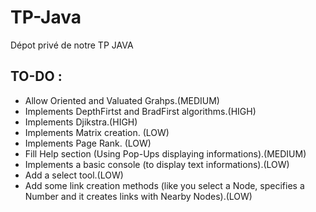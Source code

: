 TP-Java
=======

Dépot privé de notre TP JAVA

TO-DO :
-------

- Allow Oriented and Valuated Grahps.(MEDIUM)
- Implements DepthFirtst and BradFirst algorithms.(HIGH)
- Implements Djikstra.(HIGH)
- Implements Matrix creation. (LOW)
- Implements Page Rank. (LOW)
- Fill Help section (Using Pop-Ups displaying informations).(MEDIUM)
- Implements a basic console (to display text informations).(LOW)
- Add a select tool.(LOW)
- Add some link creation methods (like you select a Node, specifies a Number and it creates links with Nearby Nodes).(LOW)

